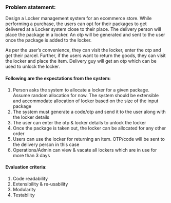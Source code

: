 ### Problem statement:
Design a Locker management system for an ecommerce store. While performing a purchase, the users can opt for their packages to get delivered at a Locker system close to their place. The delivery person will place the package in a locker. An otp will be generated and sent to the user once the package is added to the locker.

As per the user’s convenience, they can visit the locker, enter the otp and get their parcel. Further, if the users want to return the goods, they can visit the locker and place the item. Delivery guy will get an otp which can be used to unlock the locker.

#### Following are the expectations from the system:
1.	Person asks the system to allocate a locker for a given package. Assume random allocation for now. The system should be extensible and accommodate allocation of locker based on the size of the input package
2.	The system must generate a code/otp and send it to the user along with the locker details
3.	The user can enter the otp & locker details to unlock the locker
4.	Once the package is taken out, the locker can be allocated for any other order
5.	Users can use the locker for returning an item. OTP/code will be sent to the delivery person in this case
6.	Operations/Admin can view & vacate all lockers which are in use for more than 3 days

#### Evaluation criteria:
1.	Code readability
2.	Extensibility & re-usability
3.	Modularity
4.	Testability 

